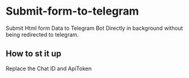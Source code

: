 # Submit-form-to-telegram
Submit Html form Data to Telegram Bot Directly in background without being redirected to telegram.

## How to st it up
Replace the Chat ID and ApiToken
 
